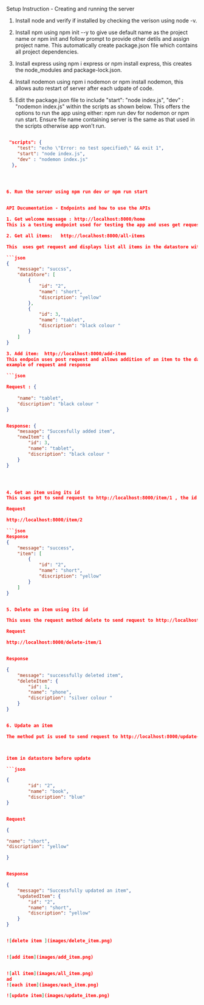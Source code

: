 Setup Instruction - Creating and running the server

1. Install node and verify if installed by checking the verison using node -v.

2. Install npm using npm init --y to give use default name as the project name or npm init and follow prompt to provide other detils and assign project name. This automatically create package.json file which contains all project dependencies.

3. Install express using npm i express or npm install express, this creates the node_modules and package-lock.json.

4. Install nodemon using npm i nodemon or npm install nodemon, this allows auto restart of server after each udpate of code.


5. Edit the package.json file  to include "start": "node index.js", "dev" : "nodemon index.js" within the scripts as shown below. This offers the options to run the app using either:  npm run dev for nodemon or npm run start. Ensure file name containing server is the same as that used in the scripts otherwise app won't run.

```json 

 "scripts": {
    "test": "echo \"Error: no test specified\" && exit 1",
    "start": "node index.js",
    "dev" : "nodemon index.js"
  },




6. Run the server using npm run dev or npm run start


API Ducumentation - Endpoints and how to use the APIs

1. Get welcome message : http://localhost:8000/home
This is a testing endpoint used for testing the app and uses get request to get the message 'Hello World'

2. Get all items:   http://localhost:8000/all-items

This  uses get request and displays list all items in the datastore with success message and code (200) and corresponding , example of response

```json 
{
    "message": "succss",
    "dataStore": [
        {
            "id": "2",
            "name": "short",
            "discription": "yellow"
        },
        {
            "id": 3,
            "name": "tablet",
            "discription": "black colour "
        }
    ]
}

3. Add item:  http://localhost:8000/add-item
This endpoin uses post request and allows addition of an item to the datastore, the name and discription of the item must be provided while the item id is automatically assiigned upon submission of the request. Success message is received as well as the item added. If any required data is not provided , it raises error and displays the code 400 with error message.
example of request and response 

```json

Request : {
    
    "name": "tablet",
    "discription": "black colour "
}


Response: {
    "mesaage": "Succesfully added item",
    "newItem": {
        "id": 3,
        "name": "tablet",
        "discription": "black colour "
    }
}




4. Get an item using its id 
This uses get to send request to http://localhost:8000/item/1 , the id of the item is passed as param to the endpoint. It returns success message and code with the item with the given id but If an item id is not provided or item not in datastore, error message and code 400 is diaplayed. example of request and response is shown below;

Request 

http://localhost:8000/item/2 

```json 
Response
{
    "message": "success",
    "item": [
        {
            "id": "2",
            "name": "short",
            "discription": "yellow"
        }
    ]
}


5. Delete an item using its id 

This uses the request method delete to send request to http://localhost:8000/delete-item/1 with the id of the item which returns the item deleted and sucess message and code (200) if successful. If item is not found, an erron message and code is disaplayed. example 

Request

http://localhost:8000/delete-item/1


Response

{
    "message": "successfully deleted item",
    "deleteItem": {
        "id": 1,
        "name": "phone",
        "discription": "silver colour "
    }
}


6. Update an item

The method put is used to send request to http://localhost:8000/update-item/2, with the id of the item to be updated. This updates the item in the datastore with the provided value(s) and display success message with code 200  and returns the item updated if successfull. Otherwise, sends error message and the code 400. 



item in datastore before update

```json 

{
        "id": "2",
        "name": "book",
        "discription": "blue"
}


Request 

{

"name": "short",
"discription": "yellow"

}


Response

{
    "message": "Successfully updated an item",
    "updatedItem": {
        "id": "2",
        "name": "short",
        "discription": "yellow"
    }
}


![delete item ](images/delete_item.png)


![add item](images/add_item.png)


![all item](images/all_item.png)
ad
![each item](images/each_item.png)

![update item](images/update_item.png)
